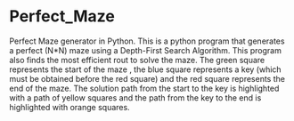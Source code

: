 # Perfect_Maze
Perfect Maze generator in Python. 
This is a python program that generates a perfect (N*N) maze using a Depth-First Search Algorithm. This program also finds the most 
efficient rout to solve the maze. The green square represents the start of the maze , the blue square represents a key (which must be 
obtained before the red square) and the red square represents the end of the maze. The solution path from the start to the key is 
highlighted with a path of yellow squares and the path from the key to the end is highlighted with orange squares.
